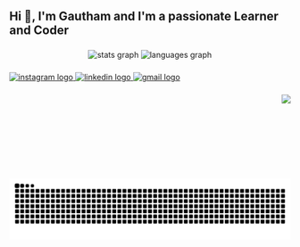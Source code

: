 <h2 align="left">Hi 👋, I'm Gautham and I'm a passionate Learner and Coder</h2>

###

<div align="center">
  <img src="https://github-readme-stats.vercel.app/api?username=gauthamsprasad&hide_title=false&hide_rank=false&show_icons=true&include_all_commits=true&count_private=true&disable_animations=false&theme=dracula&locale=en&hide_border=false" height="150" alt="stats graph"  />
  <img src="https://github-readme-stats.vercel.app/api/top-langs?username=gauthamsprasad&locale=en&hide_title=false&layout=compact&card_width=320&langs_count=5&theme=dracula&hide_border=false" height="150" alt="languages graph"  />
</div>

###

<div align="left">
  <a href="https://instagram.com/its_me__gautham" target="_blank">
    <img src="https://img.shields.io/static/v1?message=Instagram&logo=instagram&label=&color=E4405F&logoColor=white&labelColor=&style=for-the-badge" height="35" alt="instagram logo"  />
  </a>
  <a href="https://linkedin.com/in/gautham%20s%20prasad" target="_blank">
    <img src="https://img.shields.io/static/v1?message=LinkedIn&logo=linkedin&label=&color=0077B5&logoColor=white&labelColor=&style=for-the-badge" height="35" alt="linkedin logo"  />
  </a>
  <a href="itsmegautham05@gmail.com" target="_blank">
    <img src="https://img.shields.io/static/v1?message=Gmail&logo=gmail&label=&color=D14836&logoColor=white&labelColor=&style=for-the-badge" height="35" alt="gmail logo"  />
  </a>
</div>

###

<img align="right" height="150" src="https://media.giphy.com/media/v1.Y2lkPTc5MGI3NjExand3NXViMTBvMmlraWN6b2F4OGd0ZGZoNTJwM2tlc2VlajF4OTdzNSZlcD12MV9naWZzX3NlYXJjaCZjdD1n/6xE1FNcorRInS/giphy.gif"  />

###



###

<br clear="both">

<img src="https://raw.githubusercontent.com/gauthamsprasad/gauthamsprasad/output/snake.svg" alt="Snake animation" />

###
